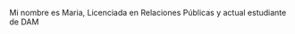 
<p>Mi nombre es Maria, Licenciada en Relaciones Públicas y actual estudiante de DAM</p>



<!---
mariafrisone/mariafrisone is a ✨ special ✨ repository because its `README.md` (this file) appears on your GitHub profile.
You can click the Preview link to take a look at your changes.
--->
